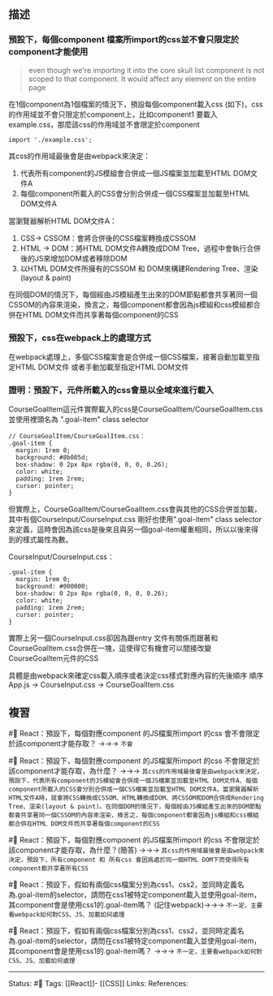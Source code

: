 






## 描述



### 預設下，每個component 檔案所import的css並不會只限定於component才能使用



> even though we're importing it into the core skull list component is not scoped to that component. It would affect any element on the entire page

在1個component為1個檔案的情況下，預設每個component載入css (如下)，css 的作用域並不會只限定於component上，比如component1 要載入example.css，那麼該css的作用域並不會限定於component

`import './example.css';`

其css的作用域最後會是由webpack來決定：
1. 代表所有component的JS模組會合併成一個JS檔案並加載至HTML DOM文件A
2. 每個component所載入的CSS會分別合併成一個CSS檔案並加載至HTML DOM文件A


當瀏覽器解析HTML DOM文件A：
1. CSS-> CSSOM：會將合併後的CSS檔案轉換成CSSOM
2. HTML -> DOM：將HTML DOM文件A轉換成DOM Tree，過程中會執行合併後的JS來增加DOM或者移除DOM
3. 以HTML DOM文件所擁有的CSSOM 和 DOM來構建Rendering Tree、渲染(layout & paint)

在同個DOM的情況下，每個經由JS模組產生出來的DOM節點都會共享著同一個CSSOM的內容來渲染，換言之，每個component都會因為js模組和css模組都合併在HTML DOM文件而共享著每個component的CSS



### 預設下，css在webpack上的處理方式
在webpack處理上，多個CSS檔案會是合併成一個CSS檔案，接著自動加載至指定HTML DOM文件 或者手動加載至指定HTML DOM文件



### 證明：預設下，元件所載入的css會是以全域來進行載入

CourseGoalItem這元件實際載入的css是CourseGoalItem/CourseGoalItem.css並使用裡頭名為 ".goal-item" class selector
```
// CourseGoalItem/CourseGoalItem.css：
.goal-item {
  margin: 1rem 0;
  background: #8b005d;
  box-shadow: 0 2px 8px rgba(0, 0, 0, 0.26);
  color: white;
  padding: 1rem 2rem;
  cursor: pointer;
}
```

但實際上，CourseGoalItem/CourseGoalItem.css會與其他的CSS合併並加載，其中有個CourseInput/CourseInput.css 剛好也使用".goal-item" class selector來定義，這時會因為該css是後來且與另一個goal-item權重相同，所以以後來得到的樣式屬性為數。


CourseInput/CourseInput.css：
```
.goal-item {
  margin: 1rem 0;
  background: #000000;
  box-shadow: 0 2px 8px rgba(0, 0, 0, 0.26);
  color: white;
  padding: 1rem 2rem;
  cursor: pointer;
}
```



實際上另一個CourseInput.css卻因為跟entry 文件有關係而跟著和CourseGoalItem.css合併在一塊，這使得它有機會可以間接改變CourseGoalItem元件的CSS




具體是由webpack來確定css載入順序或者決定css樣式對應內容的先後順序
順序
 App.js -> CourseInput.css -> CourseGoalItem.css
## 複習

#🧠 React：預設下，每個對應component 的JS檔案所import 的css 會不會限定於該component才能存取？ ->->-> `不會`
<!--SR:!2022-09-15,10,250-->

#🧠 React：預設下，每個對應component 的JS檔案所import 的css 不會限定於該component才能存取，為什麼？ ->->-> `其css的作用域最後會是由webpack來決定，預設下，代表所有component的JS模組會合併成一個JS檔案並加載至HTML DOM文件A、每個component所載入的CSS會分別合併成一個CSS檔案並加載至HTML DOM文件A，當瀏覽器解析HTML文件A時，就會將CSS轉換成CSSOM、HTML轉換成DOM、將CSSOM和DOM合併成Rendering Tree、渲染(layout & paint)。在同個DOM的情況下，每個經由JS模組產生出來的DOM節點都會共享著同一個CSSOM的內容來渲染，換言之，每個component都會因為js模組和css模組都合併在HTML DOM文件而共享著每個component的CSS`
<!--SR:!2022-09-15,10,250-->

#🧠 React：預設下，每個對應component 的JS檔案所import 的css 不會限定於該component才能存取，為什麼？(簡答) ->->-> `其css的作用域最後會是由webpack來決定，預設下，所有component 和 所有css 會因爲處於同一個HTML DOM下而使得所有component都共享著所有CSS`
<!--SR:!2022-09-15,10,250-->


#🧠 React：預設下，假如有兩個css檔案分別為css1、css2，並同時定義名為.goal-item的selector，請問在css1被特定component載入並使用goal-item，其component會是使用css1的.goal-item嗎？ (記住webpack)->->-> `不一定，主要看webpack如何對CSS、JS、加載如何處理`
<!--SR:!2022-09-10,2,210-->

#🧠 React：預設下，假如有兩個css檔案分別為css1、css2，並同時定義名為.goal-item的selector，請問在css1被特定component載入並使用goal-item，其component會是使用css1的.goal-item嗎？ ->->-> `不一定，主要看webpack如何對CSS、JS、加載如何處理`
<!--SR:!2022-09-10,2,246-->


---
Status: #🌱 
Tags:
[[React]]- [[CSS]]
Links:
References:





